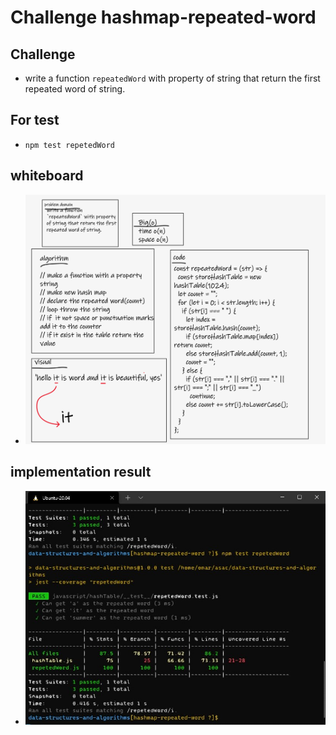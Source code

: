 # Challenge hashmap-repeated-word

## Challenge 
- write a function `repeatedWord` with property of string that return the first repeated word of string.

## For test
- `npm test repetedWord`

## whiteboard
- ![img0](wb0.png) 

## implementation result
- ![img](tst0.jpg)